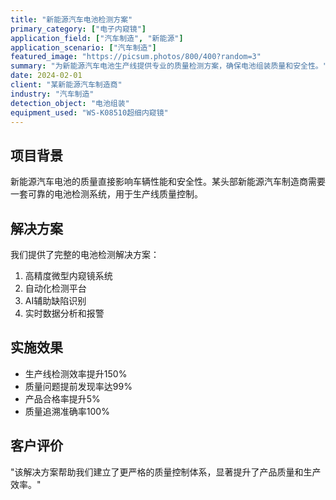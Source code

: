 ```yaml
---
title: "新能源汽车电池检测方案"
primary_category: ["电子内窥镜"]
application_field: ["汽车制造", "新能源"]
application_scenario: ["汽车制造"]
featured_image: "https://picsum.photos/800/400?random=3"
summary: "为新能源汽车电池生产线提供专业的质量检测方案，确保电池组装质量和安全性。"
date: 2024-02-01
client: "某新能源汽车制造商"
industry: "汽车制造"
detection_object: "电池组装"
equipment_used: "WS-K08510超细内窥镜"
---
```


## 项目背景

新能源汽车电池的质量直接影响车辆性能和安全性。某头部新能源汽车制造商需要一套可靠的电池检测系统，用于生产线质量控制。

## 解决方案

我们提供了完整的电池检测解决方案：

1. 高精度微型内窥镜系统
2. 自动化检测平台
3. AI辅助缺陷识别
4. 实时数据分析和报警

## 实施效果

- 生产线检测效率提升150%
- 质量问题提前发现率达99%
- 产品合格率提升5%
- 质量追溯准确率100%

## 客户评价

"该解决方案帮助我们建立了更严格的质量控制体系，显著提升了产品质量和生产效率。"